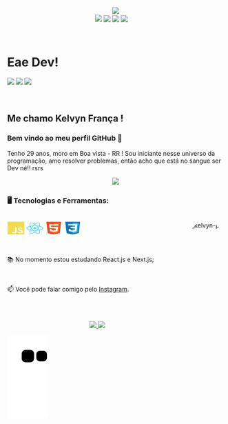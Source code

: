 <div align="center">
<img src="https://i.imgur.com/uGCadOw.png">
 </br>
 <a href="https://instagram.com/kelvyn7franca" target="_blank"><img src="https://img.shields.io/badge/-Instagram-%23E4405F?style=for-the-badge&logo=instagram&logoColor=white" target="_blank"></a>
  <a href = "mailto:kelvynfranca@live.com"><img src="https://img.shields.io/badge/-Gmail-%23333?style=for-the-badge&logo=gmail&logoColor=white" target="_blank"></a>
  <a href="www.linkedin.com/in/kelvyn-frança-72a815228" target="_blank"><img src="https://img.shields.io/badge/-LinkedIn-%230077B5?style=for-the-badge&logo=linkedin&logoColor=white" target="_blank"></a> 
  </div>
  
<img align="right" width="300px" style="margin-top:-20px" src="https://i.imgur.com/HvgVwlK.png">

</br>
</br>

<div dsplay="inline-block">
 
 <h1 align="left">Eae Dev!</h1>
  <a href="https://instagram.com/kelvyn7franca" target="_blank"><img src="https://img.shields.io/badge/-Instagram-%23E4405F?style=for-the-badge&logo=instagram&logoColor=white" target="_blank"></a>
  <a href = "mailto:kelvynfranca@live.com"><img src="https://img.shields.io/badge/-Gmail-%23333?style=for-the-badge&logo=gmail&logoColor=white" target="_blank"></a>
  <a href="www.linkedin.com/in/kelvyn-frança-72a815228" target="_blank"><img src="https://img.shields.io/badge/-LinkedIn-%230077B5?style=for-the-badge&logo=linkedin&logoColor=white" target="_blank"></a> 
</div>





</br>
</br>

## Me chamo Kelvyn França ! 
### Bem vindo ao meu perfil GitHub 👋

Tenho 29 anos, moro em Boa vista - RR ! Sou iniciante nesse universo da programação, amo resolver problemas, então acho que está no sangue ser Dev né!! rsrs

<p align="center">
  <img src="https://super.abril.com.br/wp-content/uploads/2016/09/super_imggato_digitando_0.gif" width="350">
</p>

### 🖥️ Tecnologias e Ferramentas: 
<div style="display: inline_block"><br>
  <img align="center" alt="kelvyn-Js" height="30" width="40" src="https://raw.githubusercontent.com/devicons/devicon/master/icons/javascript/javascript-plain.svg">
  <img align="center" alt="kelvyn-React" height="30" width="40" src="https://raw.githubusercontent.com/devicons/devicon/master/icons/react/react-original.svg">
  <img align="center" alt="kelvyn-HTML" height="30" width="40" src="https://raw.githubusercontent.com/devicons/devicon/master/icons/html5/html5-original.svg">
  <img align="center" alt="kelvyn-CSS" height="30" width="40" src="https://raw.githubusercontent.com/devicons/devicon/master/icons/css3/css3-original.svg">
  

  <img align="right" alt="kelvyn-pic" height="250" style="border-radius:200px;" src="https://i.imgur.com/i76agtW.png">
</div>


</br>
</br>
<div display="inline-block">
 <p align="left">📚 No momento estou estudando React.js e Next.js;</p>
</div>



</br>

📫 Você pode falar comigo pelo [Instagram](https://www.instagram.com/kelvyn7franca).

</br>


##
<div align="center">
  <a href="https://github.com/kelvynfranca">
  <img height="180em" src="https://github-readme-stats.vercel.app/api?username=kelvynfranca&show_icons=true&theme=dracula&include_all_commits=true&count_private=true"/>
  <img height="180em" src="https://github-readme-stats.vercel.app/api/top-langs/?username=kelvynfranca&layout=compact&langs_count=7&theme=dracula"/>
</div>

![Snake animation](https://github.com/kelvynfranca/kelvynfranca/blob/output/github-contribution-grid-snake.svg)

